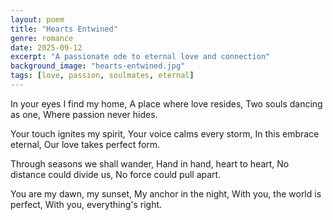 ```yaml
---
layout: poem
title: "Hearts Entwined"
genre: romance
date: 2025-09-12
excerpt: "A passionate ode to eternal love and connection"
background_image: "hearts-entwined.jpg"
tags: [love, passion, soulmates, eternal]
---
```


In your eyes I find my home,
A place where love resides,
Two souls dancing as one,
Where passion never hides.

Your touch ignites my spirit,
Your voice calms every storm,
In this embrace eternal,
Our love takes perfect form.

Through seasons we shall wander,
Hand in hand, heart to heart,
No distance could divide us,
No force could pull apart.

You are my dawn, my sunset,
My anchor in the night,
With you, the world is perfect,
With you, everything's right.